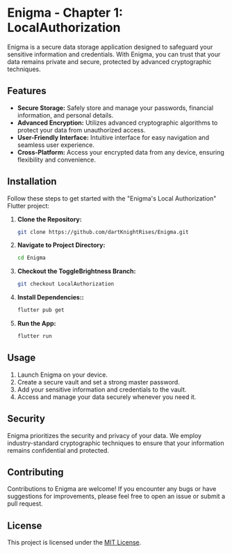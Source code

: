 # Enigma - Chapter 1: LocalAuthorization

Enigma is a secure data storage application designed to safeguard your sensitive information and credentials. With Enigma, you can trust that your data remains private and secure, protected by advanced cryptographic techniques.



## Features

- **Secure Storage:** Safely store and manage your passwords, financial information, and personal details.
- **Advanced Encryption:** Utilizes advanced cryptographic algorithms to protect your data from unauthorized access.
- **User-Friendly Interface:** Intuitive interface for easy navigation and seamless user experience.
- **Cross-Platform:** Access your encrypted data from any device, ensuring flexibility and convenience.

## Installation

Follow these steps to get started with the "Enigma's Local Authorization" Flutter project:

1. **Clone the Repository:**
   ```bash
   git clone https://github.com/dartKnightRises/Enigma.git

2. **Navigate to Project Directory:**
   ```bash
   cd Enigma

3. **Checkout the ToggleBrightness Branch:**
   ```bash
   git checkout LocalAuthorization

4. **Install Dependencies::**
   ```bash
   flutter pub get

5. **Run the App:**
   ```bash
   flutter run


## Usage

1. Launch Enigma on your device.
2. Create a secure vault and set a strong master password.
3. Add your sensitive information and credentials to the vault.
4. Access and manage your data securely whenever you need it.

## Security

Enigma prioritizes the security and privacy of your data. We employ industry-standard cryptographic techniques to ensure that your information remains confidential and protected.

## Contributing

Contributions to Enigma are welcome! If you encounter any bugs or have suggestions for improvements, please feel free to open an issue or submit a pull request.

## License

This project is licensed under the [MIT License](LICENSE).
